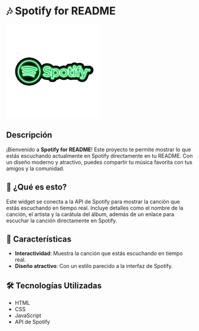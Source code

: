 # 🎶 Spotify for README

<a href="https://spotify-for-readme-psi.vercel.app/">
    <img src="./images/spotifylogo.gif" width="50%" alt="Logo de Spotify"/>
</a>
  
## Descripción
¡Bienvenido a **Spotify for README**! Este proyecto te permite mostrar lo que estás escuchando actualmente en Spotify directamente en tu README. Con un diseño moderno y atractivo, puedes compartir tu música favorita con tus amigos y la comunidad.

## 📜 ¿Qué es esto?
Este widget se conecta a la API de Spotify para mostrar la canción que estás escuchando en tiempo real. Incluye detalles como el nombre de la canción, el artista y la carátula del álbum, además de un enlace para escuchar la canción directamente en Spotify.

## 🚀 Características
- **Interactividad**: Muestra la canción que estás escuchando en tiempo real.
- **Diseño atractivo**: Con un estilo parecido a la interfaz de Spotify.

## 🛠️ Tecnologías Utilizadas
- HTML
- CSS
- JavaScript
- API de Spotify
